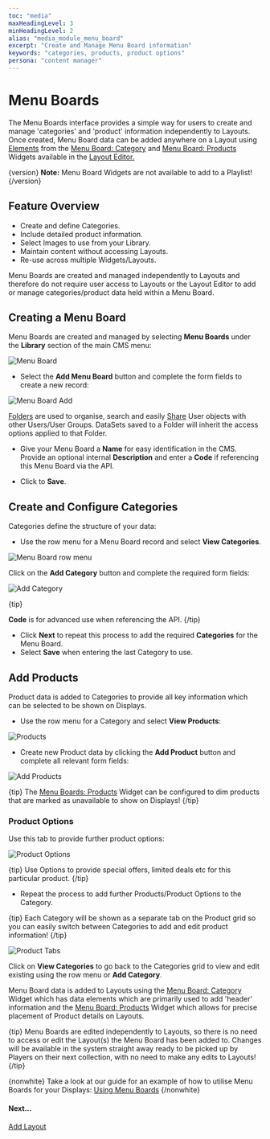 ```yaml
---
toc: "media"
maxHeadingLevel: 3
minHeadingLevel: 2
alias: "media_module_menu_board"
excerpt: "Create and Manage Menu Board information"
keywords: "categories, products, product options"
persona: "content manager"
---
```


 # Menu Boards

The Menu Boards interface provides a simple way for users to create and manage 'categories' and 'product' information independently to Layouts. Once created, Menu Board data can be added anywhere on a Layout using [Elements](layouts_editor#content-data-widgets-and-elements) from the  [Menu Board: Category](media_module_menuboards_category.html) and [Menu Board: Products](media_module_menuboards_products.html) Widgets available in the [Layout Editor.](layouts_editor.html)

{version}
**Note:** Menu Board Widgets are not available to add to a Playlist!
{/version}

## Feature Overview

- Create and define Categories.
- Include detailed product information.
- Select Images to use from your Library.
- Maintain content without accessing Layouts.
- Re-use across multiple Widgets/Layouts.

Menu Boards are created and managed independently to Layouts and therefore do not require user access to Layouts or the Layout Editor to add or manage categories/product data held within a Menu Board.

## Creating a Menu Board

Menu Boards are created and managed by selecting **Menu Boards** under the **Library** section of the main CMS menu: 

![Menu Board](img/v4_media_menuboards_grid.png)

- Select the **Add Menu Board** button and complete the form fields to create a new record:

![Menu Board Add](img/v4_media_menuboards_add.png)

[Folders](tour_folders.html) are used to organise, search and easily [Share](https://test.xibo.org.uk/manual/en/users_features_and_sharing.html#content-share) User objects with other Users/User Groups. DataSets saved to a Folder will inherit the access options applied to that Folder.

- Give your Menu Board a **Name** for easy identification in the CMS. Provide an optional internal **Description** and enter a **Code** if referencing this Menu Board via the API.

- Click to **Save**.

## Create and Configure Categories

Categories define the structure of your data:

- Use the row menu for a Menu Board record and select **View Categories**.

![Menu Board row menu](img/v4_media_menuboards_row_menu.png)

Click on the **Add Category** button and complete the required form fields:

![Add Category](img/v4_media_menuboards_add_category.png)

{tip}

**Code** is for advanced use when referencing the API.
{/tip}

- Click **Next** to repeat this process to add the required **Categories** for the Menu Board.
- Select **Save** when entering the last Category to use.

## Add Products

Product data is added to Categories to provide all key information which can be selected to be shown on Displays.

- Use the row menu for a Category and select **View Products**:

![Products](img/v4_media_menuboards_products.png)

- Create new Product data by clicking the **Add Product** button and complete all relevant form fields:

![Add Products](img/v4_media_menuboards_add_product.png)



{tip}
The [Menu Boards: Products](media_module_menuboards_products.html) Widget can be configured to dim products that are marked as unavailable to show on Displays!
{/tip}

### Product Options

Use this tab to provide further product options:

![Product Options](img/v4_media_menuboards_product_options.png)



{tip}
Use Options to provide special offers, limited deals etc for this particular product.
{/tip}

- Repeat the process to add further Products/Product Options to the Category. 

{tip}
Each Category will be shown as a separate tab on the Product grid so you can easily switch between Categories to add and edit product information!
{/tip}

![Product Tabs](img/v4_media_menuboards_product_tabs.png)

Click on **View Categories** to go back to the Categories grid to view and edit existing using the row menu or **Add Category**.

Menu Board data is added to Layouts using the [Menu Board: Category](media_module_menuboards_category.html) Widget which has data elements which are primarily used to add 'header' information and the [Menu Board: Products](media_module_menuboards_products.html) Widget which allows for precise placement of Product details on Layouts.

{tip}
Menu Boards are edited independently to Layouts, so there is no need to access or edit the Layout(s) the Menu Board has been added to. Changes will be available in the system straight away ready to be picked up by Players on their next collection, with no need to make any edits to Layouts!
{/tip}

{nonwhite}
Take a look at our guide for an example of how to utilise Menu Boards for your Displays: [Using Menu Boards](https://community.xibo.org.uk/t/utilising-menu-boards-in-v4/30749)
{/nonwhite}

#### Next...

[Add Layout](layouts.html#content-adding-layouts)



